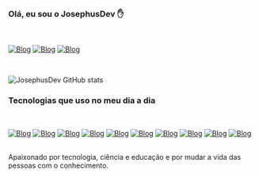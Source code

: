 ### Olá, eu sou o JosephusDev ✋

<div style="display: inline_block"><br>

</div>

[![Blog](https://img.shields.io/badge/YouTube-FF0000?style=for-the-badge&logo=youtube&logoColor=white)](https://www.youtube.com/@josephusdev123)
[![Blog](https://img.shields.io/badge/Facebook-1877F2?style=for-the-badge&logo=facebook&logoColor=white)](https://web.facebook.com/profile.php?id=100090554739048)
[![Blog](https://img.shields.io/badge/GitHub-100000?style=for-the-badge&logo=github&logoColor=white)](https://github.com/JosephusDev)

<div style="display: inline_block"><br>

</div>

![JosephusDev GitHub stats](https://github-readme-stats.vercel.app/api?username=josephusdev&show_icons=true&theme=radical)


### Tecnologias que uso no meu dia a dia

<div style="display: inline_block"><br>

</div>

[![Blog](https://img.shields.io/badge/JavaScript-F7DF1E?style=for-the-badge&logo=javascript&logoColor=black)]()
[![Blog](https://img.shields.io/badge/HTML5-E34F26?style=for-the-badge&logo=html5&logoColor=white)]()
[![Blog](https://img.shields.io/badge/CSS3-1572B6?style=for-the-badge&logo=css3&logoColor=white)]()
[![Blog](https://img.shields.io/badge/PHP-777BB4?style=for-the-badge&logo=php&logoColor=white)]()
[![Blog](https://img.shields.io/badge/C%23-239120?style=for-the-badge&logo=c-sharp&logoColor=white)]()
[![Blog](https://img.shields.io/badge/Python-14354C?style=for-the-badge&logo=python&logoColor=white)]()
[![Blog](https://img.shields.io/badge/React_Native-20232A?style=for-the-badge&logo=react&logoColor=61DAFB)]()
[![Blog](https://img.shields.io/badge/Bootstrap-563D7C?style=for-the-badge&logo=bootstrap&logoColor=white)]()
[![Blog](https://img.shields.io/badge/Laravel-FF2D20?style=for-the-badge&logo=laravel&logoColor=white)]()
[![Blog](https://img.shields.io/badge/Node.js-43853D?style=for-the-badge&logo=node.js&logoColor=white)]()

<br>
Apaixonado por tecnologia, ciência e educação e por mudar a vida das pessoas com o conhecimento.
